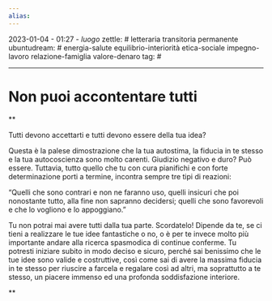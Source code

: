```yaml
---
alias: 
---
```

2023-01-04 - 01:27 - *luogo*
zettle: # letteraria transitoria permanente
ubuntudream: # energia-salute equilibrio-interiorità etica-sociale impegno-lavoro relazione-famiglia valore-denaro 
tag: #

---
# Non puoi accontentare tutti

**

Tutti devono accettarti e tutti devono essere della tua idea?

Questa è la palese dimostrazione che la tua autostima, la fiducia in te stesso e la tua autocoscienza sono molto carenti. Giudizio negativo e duro? Può essere. Tuttavia, tutto quello che tu con cura pianifichi e con forte determinazione porti a termine, incontra sempre tre tipi di reazioni:

“Quelli che sono contrari e non ne faranno uso, quelli insicuri che poi nonostante tutto, alla fine non sapranno decidersi; quelli che sono favorevoli e che lo vogliono e lo appoggiano.”

Tu non potrai mai avere tutti dalla tua parte. Scordatelo! Dipende da te, se ci tieni a realizzare le tue idee fantastiche o no, o è per te invece molto più importante andare alla ricerca spasmodica di continue conferme. Tu potresti iniziare subito in modo deciso e sicuro, perché sai benissimo che le tue idee sono valide e costruttive, così come sai di avere la massima fiducia in te stesso per riuscire a farcela e regalare così ad altri, ma soprattutto a te stesso, un piacere immenso ed una profonda soddisfazione interiore.

**